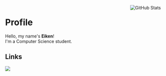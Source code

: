 <img src="https://streak-stats.demolab.com?user=eikenn&theme=icegray&border_radius=20" alt="GitHub Stats" align="right">
<h1>Profile</h1>
<p align="left">Hello, my name's <strong>Eiken</strong>!<br>
I'm a Computer Science student.</p>

<h2>Links</h2>
<a href="https://github.com/eikenn"><img src="https://img.shields.io/badge/GitHub-fff?style=for-the-badge&logo=github&logoColor=gray">
